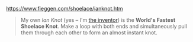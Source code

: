 
https://www.fieggen.com/shoelace/ianknot.htm
> My own _Ian Knot_ (yes – I'm [the inventor](https://www.fieggen.com/shoelace/ianknothistory.htm "Ian's invention of the Ian Knot in 1982")) is the **World's Fastest Shoelace Knot**. Make a loop with both ends and simultaneously pull them through each other to form an almost instant knot.
